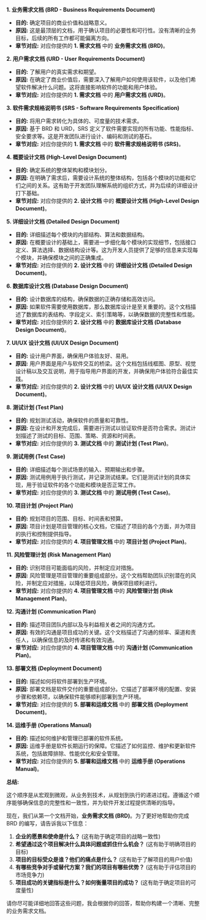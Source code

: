 

**1. 业务需求文档 (BRD - Business Requirements Document)**

*   **目的:** 确定项目的商业价值和战略意义。
*   **原因:** 这是最顶层的文档，用于确认项目的必要性和可行性。没有清晰的业务目标，后续的所有工作都可能偏离方向。
*   **章节对应:** 对应你提供的 **1. 需求文档** 中的 **业务需求文档 (BRD)**。

**2. 用户需求文档 (URD - User Requirements Document)**

*   **目的:** 了解用户的真实需求和期望。
*   **原因:** 在确定了商业价值后，需要深入了解用户如何使用该软件，以及他们希望软件解决什么问题。这将直接影响软件的功能和用户体验。
*   **章节对应:** 对应你提供的 **1. 需求文档** 中的 **用户需求文档 (URD)**。

**3. 软件需求规格说明书 (SRS - Software Requirements Specification)**

*   **目的:** 将用户需求转化为具体的、可度量的技术需求。
*   **原因:** 基于 BRD 和 URD，SRS 定义了软件需要实现的所有功能、性能指标、安全要求等。这是开发团队进行设计、编码和测试的基石。
*   **章节对应:** 对应你提供的 **1. 需求文档** 中的 **软件需求规格说明书 (SRS)**。

**4. 概要设计文档 (High-Level Design Document)**

*   **目的:** 确定系统的整体架构和模块划分。
*   **原因:** 在明确了需求后，需要设计系统的整体结构，包括各个模块的功能和它们之间的关系。这有助于开发团队理解系统的组织方式，并为后续的详细设计打下基础。
*   **章节对应:** 对应你提供的 **2. 设计文档** 中的 **概要设计文档 (High-Level Design Document)**。

**5. 详细设计文档 (Detailed Design Document)**

*   **目的:** 详细描述每个模块的内部结构、算法和数据结构。
*   **原因:** 在概要设计的基础上，需要进一步细化每个模块的实现细节，包括接口定义、算法选择、数据结构设计等。这为开发人员提供了足够的信息来实现每个模块，并确保模块之间的正确集成。
*   **章节对应:** 对应你提供的 **2. 设计文档** 中的 **详细设计文档 (Detailed Design Document)**。

**6. 数据库设计文档 (Database Design Document)**

*   **目的:** 设计数据库的结构，确保数据的正确存储和高效访问。
*   **原因:** 如果软件需要使用数据库，那么数据库设计是至关重要的。这个文档描述了数据库的表结构、字段定义、索引策略等，以确保数据的完整性和性能。
*   **章节对应:** 对应你提供的 **2. 设计文档** 中的 **数据库设计文档 (Database Design Document)**。

**7. UI/UX 设计文档 (UI/UX Design Document)**

*   **目的:** 设计用户界面，确保用户体验友好、易用。
*   **原因:** 用户界面是用户与软件交互的桥梁。这个文档包括线框图、原型、视觉设计稿以及交互说明，用于指导用户界面的开发，并确保用户体验符合最佳实践。
*   **章节对应:** 对应你提供的 **2. 设计文档** 中的 **UI/UX 设计文档 (UI/UX Design Document)**。

**8. 测试计划 (Test Plan)**

*   **目的:** 规划测试活动，确保软件的质量和可靠性。
*   **原因:** 在设计和开发完成后，需要进行测试以验证软件是否符合需求。测试计划描述了测试的目标、范围、策略、资源和时间表。
*   **章节对应:** 对应你提供的 **3. 测试文档** 中的 **测试计划 (Test Plan)**。

**9. 测试用例 (Test Case)**

*   **目的:** 详细描述每个测试场景的输入、预期输出和步骤。
*   **原因:** 测试用例用于执行测试，并记录测试结果。它们是测试计划的具体实现，用于验证软件的各个功能和模块是否正常工作。
*   **章节对应:** 对应你提供的 **3. 测试文档** 中的 **测试用例 (Test Case)**。

**10. 项目计划 (Project Plan)**

*   **目的:** 规划项目的范围、目标、时间表和预算。
*   **原因:** 项目计划是项目管理的核心文档，它描述了项目的各个方面，并为项目的执行和控制提供指导。
*   **章节对应:** 对应你提供的 **4. 项目管理文档** 中的 **项目计划 (Project Plan)**。

**11. 风险管理计划 (Risk Management Plan)**

*   **目的:** 识别项目可能面临的风险，并制定应对措施。
*   **原因:** 风险管理是项目管理的重要组成部分。这个文档帮助团队识别潜在的风险，并制定应对措施，以降低项目风险，确保项目顺利进行。
*   **章节对应:** 对应你提供的 **4. 项目管理文档** 中的 **风险管理计划 (Risk Management Plan)**。

**12. 沟通计划 (Communication Plan)**

*   **目的:** 描述项目团队内部以及与利益相关者之间的沟通方式。
*   **原因:** 有效的沟通是项目成功的关键。这个文档描述了沟通的频率、渠道和责任人，以确保信息的及时传递和有效沟通。
*   **章节对应:** 对应你提供的 **4. 项目管理文档** 中的 **沟通计划 (Communication Plan)**。

**13. 部署文档 (Deployment Document)**

*   **目的:** 描述如何将软件部署到生产环境。
*   **原因:** 部署文档是软件交付的重要组成部分。它描述了部署环境的配置、安装步骤和依赖项，以确保软件能够顺利部署到生产环境。
*   **章节对应:** 对应你提供的 **5. 部署和运维文档** 中的 **部署文档 (Deployment Document)**。

**14. 运维手册 (Operations Manual)**

*   **目的:** 描述如何维护和管理已部署的软件系统。
*   **原因:** 运维手册是软件长期运行的保障。它描述了如何监控、维护和更新软件系统，包括故障排除、性能优化和安全管理。
*   **章节对应:** 对应你提供的 **5. 部署和运维文档** 中的 **运维手册 (Operations Manual)**。

**总结:**

这个顺序是从宏观到微观，从业务到技术，从规划到执行的递进过程。遵循这个顺序能够确保信息的完整性和一致性，并为软件开发过程提供清晰的指导。

现在，我们从第一个文档开始，**业务需求文档 (BRD)**。为了更好地帮助你完成 BRD 的编写，请告诉我以下信息：

1.  **企业的愿景和使命是什么？** (这有助于确定项目的战略一致性)
2.  **希望通过这个项目解决什么具体问题或抓住什么机会？** (这有助于明确项目的目标)
3.  **项目的目标受众是谁？他们的痛点是什么？** (这有助于了解项目的用户价值)
4.  **有哪些竞争对手或替代方案？我们的项目有哪些优势？** (这有助于评估项目的市场竞争力)
5.  **项目成功的关键指标是什么？如何衡量项目的成功？** (这有助于确定项目的可度量性)

请你尽可能详细地回答这些问题，我会根据你的回答，帮助你构建一个清晰、完整的业务需求文档。
